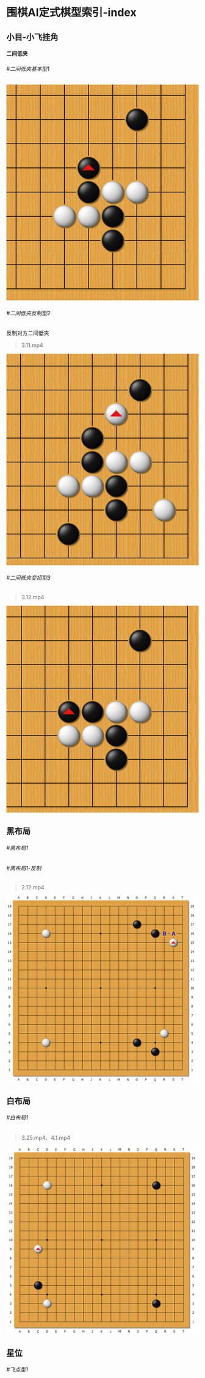 # 围棋AI定式棋型索引-index

## 小目-小飞挂角

#### 二间低夹

###### #二间低夹基本型1

> 

![image-20220729102654623](README.assets/image-20220729102654623.png)

###### #二间低夹反制型2

反制对方二间低夹

> 3.11.mp4

![image-20220729104900287](README.assets/image-20220729104900287.png)

###### #二间低夹变招型3

> 3.12.mp4

![image-20220729150915049](README.assets/image-20220729150915049.png)

## 黑布局

###### #黑布局1

###### #黑布局1-反制

> 2.12.mp4

![image-20220804114152367](README.assets/image-20220804114152367.png)

## 白布局

###### #白布局1

> 3.25.mp4、4.1.mp4

![image-20220729152512067](README.assets/image-20220729152512067.png)

## 星位

###### #飞点型1